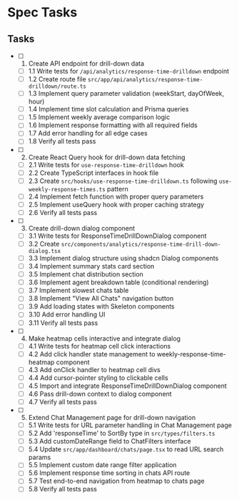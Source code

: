 # Spec Tasks

## Tasks

- [ ] 1. Create API endpoint for drill-down data
  - [ ] 1.1 Write tests for `/api/analytics/response-time-drilldown` endpoint
  - [ ] 1.2 Create route file `src/app/api/analytics/response-time-drilldown/route.ts`
  - [ ] 1.3 Implement query parameter validation (weekStart, dayOfWeek, hour)
  - [ ] 1.4 Implement time slot calculation and Prisma queries
  - [ ] 1.5 Implement weekly average comparison logic
  - [ ] 1.6 Implement response formatting with all required fields
  - [ ] 1.7 Add error handling for all edge cases
  - [ ] 1.8 Verify all tests pass

- [ ] 2. Create React Query hook for drill-down data fetching
  - [ ] 2.1 Write tests for `use-response-time-drilldown` hook
  - [ ] 2.2 Create TypeScript interfaces in hook file
  - [ ] 2.3 Create `src/hooks/use-response-time-drilldown.ts` following `use-weekly-response-times.ts` pattern
  - [ ] 2.4 Implement fetch function with proper query parameters
  - [ ] 2.5 Implement useQuery hook with proper caching strategy
  - [ ] 2.6 Verify all tests pass

- [ ] 3. Create drill-down dialog component
  - [ ] 3.1 Write tests for ResponseTimeDrillDownDialog component
  - [ ] 3.2 Create `src/components/analytics/response-time-drill-down-dialog.tsx`
  - [ ] 3.3 Implement dialog structure using shadcn Dialog components
  - [ ] 3.4 Implement summary stats card section
  - [ ] 3.5 Implement chat distribution section
  - [ ] 3.6 Implement agent breakdown table (conditional rendering)
  - [ ] 3.7 Implement slowest chats table
  - [ ] 3.8 Implement "View All Chats" navigation button
  - [ ] 3.9 Add loading states with Skeleton components
  - [ ] 3.10 Add error handling UI
  - [ ] 3.11 Verify all tests pass

- [ ] 4. Make heatmap cells interactive and integrate dialog
  - [ ] 4.1 Write tests for heatmap cell click interactions
  - [ ] 4.2 Add click handler state management to weekly-response-time-heatmap component
  - [ ] 4.3 Add onClick handler to heatmap cell divs
  - [ ] 4.4 Add cursor-pointer styling to clickable cells
  - [ ] 4.5 Import and integrate ResponseTimeDrillDownDialog component
  - [ ] 4.6 Pass drill-down context to dialog component
  - [ ] 4.7 Verify all tests pass

- [ ] 5. Extend Chat Management page for drill-down navigation
  - [ ] 5.1 Write tests for URL parameter handling in Chat Management page
  - [ ] 5.2 Add 'responseTime' to SortBy type in `src/types/filters.ts`
  - [ ] 5.3 Add customDateRange field to ChatFilters interface
  - [ ] 5.4 Update `src/app/dashboard/chats/page.tsx` to read URL search params
  - [ ] 5.5 Implement custom date range filter application
  - [ ] 5.6 Implement response time sorting in chats API route
  - [ ] 5.7 Test end-to-end navigation from heatmap to chats page
  - [ ] 5.8 Verify all tests pass
